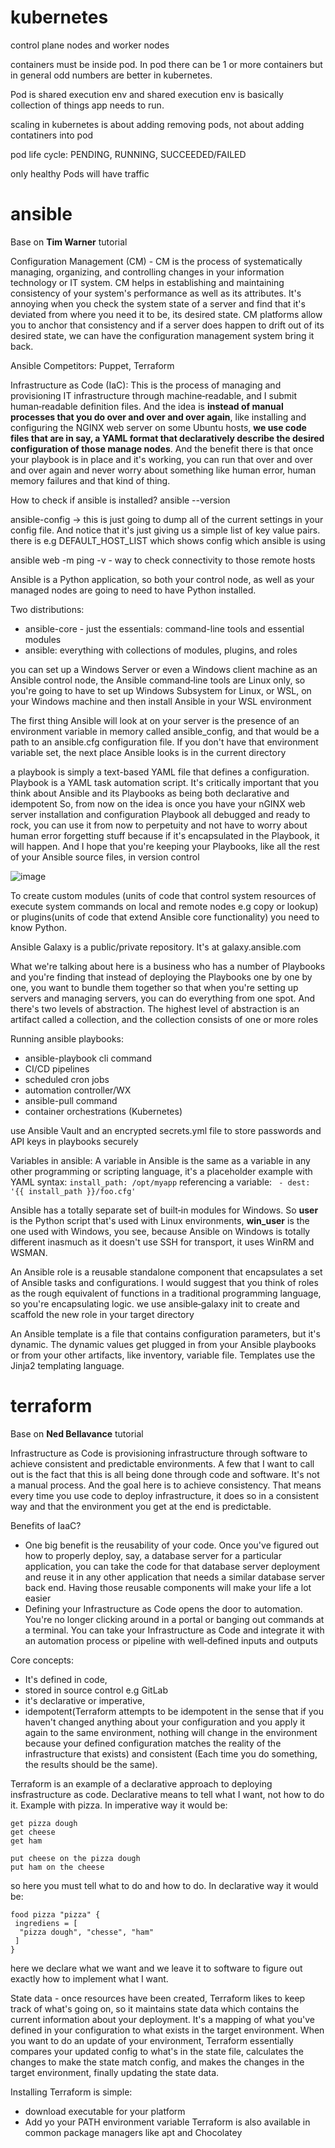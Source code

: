 # kubernetes

control plane nodes and worker nodes

containers must be inside pod. In pod there can be 1 or more containers but in general odd numbers are better in kubernetes.

Pod is shared execution env and shared execution env is basically collection of things app needs to run.

scaling in kubernetes is about adding removing pods, not about adding contatiners into pod

pod life cycle: PENDING, RUNNING, SUCCEEDED/FAILED

only healthy Pods will have traffic



# ansible

Base on **Tim Warner** tutorial

Configuration Management (CM) - CM is the process of systematically managing, organizing, and controlling changes in your information technology or IT system. CM helps in establishing and maintaining consistency of your system's performance as well as its attributes.
It's annoying when you check the system state of a server and find that it's deviated from where you need it to be, its desired state. CM platforms allow you to anchor that consistency and if a server does happen to drift out of its desired state, we can have the configuration management system bring it back.

Ansible Competitors: Puppet, Terraform

Infrastructure as Code (IaC):
This is the process of managing and provisioning IT infrastructure through machine‑readable, and I submit human‑readable definition files. And the idea is **instead of manual processes that you do over and over and over again**, like installing and configuring the NGINX web server on some Ubuntu hosts, **we use code files that are in say, a YAML format that declaratively describe the desired configuration of those manage nodes**. 
And the benefit there is that once your playbook is in place and it's working, you can run that over and over and over again and never worry about something like human error, human memory failures and that kind of thing.

How to check if ansible is installed? ansible --version

ansible-config -> this is just going to dump all of the current settings in your config file. And notice that it's just giving us a simple list of key value pairs.
there is e.g DEFAULT_HOST_LIST which shows config which ansible is using

ansible web -m ping -v - way to check connectivity to those remote hosts

Ansible is a Python application, so both your control node, as well as your managed nodes are going to need to have Python installed.

Two distributions:
* ansible-core - just the essentials: command-line tools and essential modules
* ansible: everything with collections of modules, plugins, and roles

you can set up a Windows Server or even a Windows client machine as an Ansible control node, the Ansible command‑line tools are Linux only, so you're going to have to set up Windows Subsystem for Linux, or WSL, on your Windows machine and then install Ansible in your WSL environment



The first thing Ansible will look at on your server is the presence of an environment variable in memory called ansible_config, and that would be a path to an ansible.cfg configuration file. If you don't have that environment variable set, the next place Ansible looks is in the current directory

a playbook is simply a text-based YAML file that defines a configuration. Playbook is a YAML task automation script. It's critically important that you think about Ansible and its Playbooks as being both declarative and idempotent
So, from now on the idea is once you have your nGINX web server installation and configuration Playbook all debugged and ready to rock, you can use it from now to perpetuity and not have to worry about human error forgetting stuff because if it's encapsulated in the Playbook, it will happen. And I hope that you're keeping your Playbooks, like all the rest of your Ansible source files, in version control

![image](https://github.com/user-attachments/assets/39cd37ba-9286-44f0-a508-c85f7c4db68c)

To create custom modules (units of code that control system resources of execute system commands on local and remote nodes e.g copy or lookup) or plugins(units of code that extend Ansible core functionality) you need to know Python.

Ansible Galaxy is a public/private repository. It's at galaxy.ansible.com

What we're talking about here is a business who has a number of Playbooks and you're finding that instead of deploying the Playbooks one by one by one, you want to bundle them together so that when you're setting up servers and managing servers, you can do everything from one spot. And there's two levels of abstraction. The highest level of abstraction is an artifact called a collection, and the collection consists of one or more roles

 Running ansible playbooks:
 * ansible-playbook cli command
 * CI/CD pipelines
 * scheduled cron jobs
 * automation controller/WX
 * ansible-pull command
 * container orchestrations (Kubernetes)

use Ansible Vault and an encrypted secrets.yml file to store passwords and API keys in playbooks securely

Variables in ansible: A variable in Ansible is the same as a variable in any other programming or scripting language, it's a placeholder
example with YAML syntax: 
``` install_path: /opt/myapp ```
referencing a variable:
``` - dest: '{{ install_path }}/foo.cfg'```

Ansible has a totally separate set of built‑in modules for Windows. So **user** is the Python script that's used with Linux environments, **win_user** is the one used with Windows, you see, because Ansible on Windows is totally different inasmuch as it doesn't use SSH for transport, it uses WinRM and WSMAN.

An Ansible role is a reusable standalone component that encapsulates a set of Ansible tasks and configurations. I would suggest that you think of roles as the rough equivalent of functions in a traditional programming language, so you're encapsulating logic.
we use ansible‑galaxy init to create and scaffold the new role in your target directory


An Ansible template is a file that contains configuration parameters, but it's dynamic. The dynamic values get plugged in from your Ansible playbooks or from your other artifacts, like inventory, variable file. Templates use the Jinja2 templating language.

# terraform

Base on **Ned Bellavance** tutorial

Infrastructure as Code is provisioning infrastructure through software to achieve consistent and predictable environments.
A few that I want to call out is the fact that this is all being done through code and software. It's not a manual process. And the goal here is to achieve consistency. That means every time you use code to deploy infrastructure, it does so in a consistent way and that the environment you get at the end is predictable.

Benefits of IaaC?
* One big benefit is the reusability of your code. Once you've figured out how to properly deploy, say, a database server for a particular application, you can take the code for that database server deployment and reuse it in any other application that needs a similar database server back end. Having those reusable components will make your life a lot easier
* Defining your Infrastructure as Code opens the door to automation. You're no longer clicking around in a portal or banging out commands at a terminal. You can take your Infrastructure as Code and integrate it with an automation process or pipeline with well‑defined inputs and outputs

Core concepts:
* It's defined in code,
* stored in source control e.g GitLab
* it's declarative or imperative,
* idempotent(Terraform attempts to be idempotent in the sense that if you haven't changed anything about your configuration and you apply it again to the same environment, nothing will change in the environment because your defined configuration matches the reality of the infrastructure that exists) and consistent (Each time you do something, the results should be the same).

Terraform is an example of a declarative approach to deploying insfrastructure as code.
Declarative means to tell what I want, not how to do it.
Example with pizza. In imperative way it would be:
```
get pizza dough
get cheese
get ham

put cheese on the pizza dough
put ham on the cheese
```

so here you must tell what to do and how to do.
In declarative way it would be:
```
food pizza "pizza" {
 ingrediens = [
  "pizza dough", "chesse", "ham"
 ]
}
```
here we declare what we want and we leave it to software to figure out exactly how to implement what I want.

State data - once resources have been created, Terraform likes to keep track of what's going on, so it maintains state data which contains the current information about your deployment. It's a mapping of what you've defined in your configuration to what exists in the target environment. When you want to do an update of your environment, Terraform essentially compares your updated config to what's in the state file, calculates the changes to make the state match config, and makes the changes in the target environment, finally updating the state data.

Installing Terraform is simple:
* download executable for your platform
* Add yo your PATH environment variable
Terraform is also available in common package managers like apt and Chocolatey
